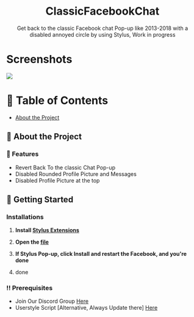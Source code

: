 <div align='center'>

<h1>ClassicFacebookChat</h1>
<p>Get back to the classic Facebook chat Pop-up like 2013-2018 with a disabled annoyed circle by using Stylus, Work in progress</p>



</div>

# Screenshots

<img src="https://userstyles.world/preview/12261/0.webp"/>

# :notebook_with_decorative_cover: Table of Contents

- [About the Project](#star2-about-the-project)


## :star2: About the Project

### :dart: Features
- Revert Back To the classic Chat Pop-up
- Disabled Rounded Profile Picture and Messages
- Disabled Profile Picture at the top

## :toolbox: Getting Started

### Installations

1. <strong>Install [Stylus Extensions](https://github.com/openstyles/stylus#releases)</strong>

2. <strong>Open the [file]( )</strong>
   
3. <strong>If Stylus Pop-up, click Install and restart the Facebook, and you're done</strong>

4. done


### :bangbang: Prerequisites

- Join Our Discord Group <a href="https://discord.gg/BGv3DywkD5"> Here</a>
- Userstyle Script [Alternative, Always Update there] <a href="https://userstyles.world/style/12261/classic-facebook-chat-pop-up"> Here</a>
